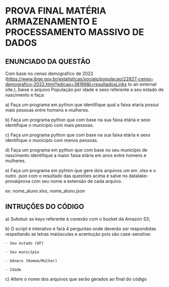 # PROVA FINAL MATÉRIA ARMAZENAMENTO E PROCESSAMENTO MASSIVO DE DADOS

## ENUNCIADO DA QUESTÃO

Com base no censo demografico de 2022 (https://www.ibge.gov.br/estatisticas/sociais/populacao/22827-censo-demografico-2022.html?edicao=38166&t=resultadosLinks to an external site.), baixe o arquivo  População por idade e sexo referente a seu estado de nascimento e faça:

a) Faça um programa em python que identifique qual a faixa etaria possui mais pessoas entre homens e mulheres.

b) Faça um programa python que com base na sua faixa etária e sexo identifique o municipio com mais pessoas.

c) Faça um programa python que com base na sua faixa etária e sexo identifique o municipio com menos pessoas.

d) Faça um programa em python que com base no seu municipio de nascimento identifique a maior faixa etária em anos  entre homens e mulheres.

e) Faça um programa em pyhton que gere dois arquivos um em .xlsx e o outro .json com o resultado das questões acima e salve no  datalake-prova\prova com seu nome a extensão de cada arquivo.

ex: nome_aluno.xlxs, nome_aluno.json

## INTRUÇÕES DO CÓDIGO

a) Substuir as keys referente à conexão com o bucket da Amazon S3;

b) O script é interativo e fará 4 perguntas onde deverão ser respondidas respeitando as letras maiúsculas e acentução pois são case-sensitve:

    - Seu estado (UF)

    - Seu município

    - Gênero (Homem/Mulher)

    - Idade

c) Altere o nome dos arquivos que serão gerados ao final do código
